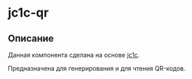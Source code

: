 # jc1c-qr
## Описание
Данная компонента сделана на основе [jc1c](https://github.com/kaliuzhnyi/jc1c).

Предназначена для генерирования и для чтения QR-кодов.